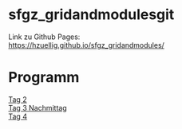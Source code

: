 # sfgz_gridandmodulesgit 

Link zu Github Pages: <br/>
https://hzuellig.github.io/sfgz_gridandmodules/

<h1>Programm</h1>
<a href="https://hzuellig.github.io/sfgz_gridandmodules/00_exercise-files/tag-2/">Tag 2 </a><br/>
<a href="https://hzuellig.github.io/sfgz_gridandmodules/00_exercise-files/tag-3/">Tag 3 Nachmittag </a><br/>
<a href="https://hzuellig.github.io/sfgz_gridandmodules/00_exercise-files/tag-4/">Tag 4  </a><br/>